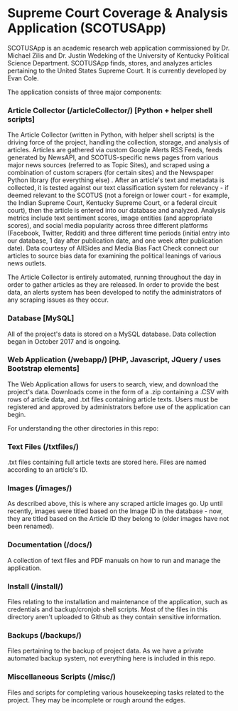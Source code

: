 # Supreme Court Coverage & Analysis Application (SCOTUSApp)

SCOTUSApp is an academic research web application commissioned by Dr. Michael Zilis and Dr. Justin Wedeking of the University of Kentucky Political Science Department. SCOTUSApp finds, stores, and analyzes articles pertaining to the United States Supreme Court. It is currently developed by Evan Cole.

The application consists of three major components:

### Article Collector (/articleCollector/) [Python + helper shell scripts]
The Article Collector (written in Python, with helper shell scripts) is the driving force of the project, handling the collection, storage, and analysis of articles. Articles are gathered via custom Google Alerts RSS Feeds, feeds generated by NewsAPI, and SCOTUS-specific news pages from various major news sources (referred to as Topic Sites), and scraped using a combination of custom scrapers (for certain sites) and the Newspaper Python library (for everything else) . After an article's text and metadata is collected, it is tested against our text classification system for relevancy - if deemed relevant to the SCOTUS (not a foreign or lower court - for example, the Indian Supreme Court, Kentucky Supreme Court, or a federal circuit court), then the article is entered into our database and analyzed. Analysis metrics include text sentiment scores, image entities (and appropriate scores), and social media popularity across three different platforms (Facebook, Twitter, Reddit) and three different time periods (initial entry into our database, 1 day after publication date, and one week after publication date). Data courtesy of AllSides and Media Bias Fact Check connect our articles to source bias data for examining the political leanings of various news outlets.

The Article Collector is entirely automated, running throughout the day in order to gather articles as they are released. In order to provide the best data, an alerts system has been developed to notify the administrators of any scraping issues as they occur.

### Database [MySQL]
All of the project's data is stored on a MySQL database. Data collection began in October 2017 and is ongoing.

### Web Application (/webapp/) [PHP, Javascript, JQuery / uses Bootstrap elements] 
The Web Application allows for users to search, view, and download the project's data. Downloads come in the form of a .zip containing a .CSV with rows of article data, and .txt files containing article texts. Users must be registered and approved by administrators before use of the application can begin.

For understanding the other directories in this repo:

### Text Files (/txtfiles/)
.txt files containing full article texts are stored here. Files are named according to an article's ID.

### Images (/images/)
As described above, this is where any scraped article images go. Up until recently, images were titled based on the Image ID in the database - now, they are titled based on the Article ID they belong to (older images have not been renamed).

### Documentation (/docs/)
A collection of text files and PDF manuals on how to run and manage the application.

### Install (/install/)
Files relating to the installation and maintenance of the application, such as credentials and backup/cronjob shell scripts. Most of the files in this directory aren't uploaded to Github as they contain sensitive information.

### Backups (/backups/)
Files pertaining to the backup of project data. As we have a private automated backup system, not everything here is included in this repo.

### Miscellaneous Scripts (/misc/)
Files and scripts for completing various housekeeping tasks related to the project. They may be incomplete or rough around the edges.